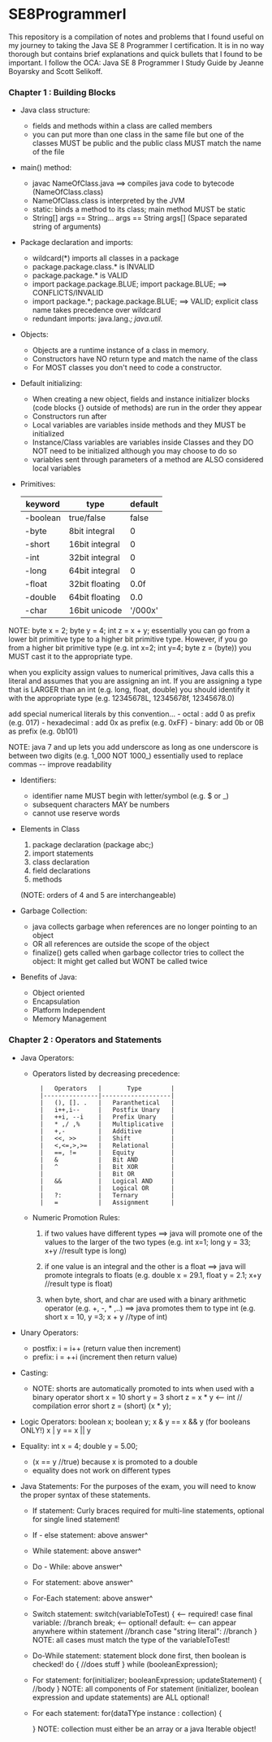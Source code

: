 # SE8ProgrammerI

This repository is a compilation of notes and problems that I found useful on my journey to taking the Java SE 8 Programmer I certification. It is in no way thorough but contains brief explanations and quick bullets that I found to be important. I follow the OCA: Java SE 8 Programmer I Study Guide by Jeanne Boyarsky and Scott Selikoff. 

### Chapter 1 : Building Blocks 
* Java class structure:
    - fields and methods within a class are called members
    - you can put more than one class in the same file but
    one of the classes MUST be public and the public class MUST match the name of the file

* main() method:
    - javac NameOfClass.java ==> compiles java code to bytecode (NameOfClass.class)
    - NameOfClass.class is interpreted by the JVM
    - static: binds a method to its class; main method MUST be static
    - String[] args == String... args == String args[] (Space separated string of arguments)

* Package declaration and imports:
    - wildcard(*) imports all classes in a package
    - package.package.class.* is INVALID
    - package.package.* is VALID
    - import package.package.BLUE; import package.BLUE; ==> CONFLICTS/INVALID
    - import package.*; package.package.BLUE; ==> VALID; explicit class name takes precedence over wildcard
    - redundant imports: java.lang.*; java.util.*

* Objects:
    - Objects are a runtime instance of a class in memory.
    - Constructors have NO return type and match the name of the class
    - For MOST classes you don't need to code a constructor.

* Default initializing:
    - When creating a new object, fields and instance initializer blocks
     (code blocks {} outside of methods) are run in the order they appear
    - Constructors run after
    - Local variables are variables inside methods and they MUST be initialized
    - Instance/Class variables are variables inside Classes and they DO NOT need to be initialized
        although you may choose to do so
    - variables sent through parameters of a method are ALSO considered local variables

* Primitives:

   | keyword    |        type        |       default    |
   | ---------- |   ---------------- |   -------------- |
   | -boolean   |    true/false      |         false    |
   | -byte      |    8bit integral   |         0        |
   | -short     |    16bit integral  |         0        |
   | -int       |    32bit integral  |         0        |  
   | -long      |    64bit integral  |         0        |
   | -float     |    32bit floating  |        0.0f      |   
   | -double    |    64bit floating  |        0.0       |
   | -char      |    16bit unicode   |       '/000x'    | 

NOTE: byte x = 2; byte y = 4; int z = x + y;
essentially you can go from a lower bit primitive type to a higher
bit primitive type. However, if you go from a higher bit primitive type
(e.g. int x=2; int y=4; byte z = (byte)) you MUST
cast it to the appropriate type.

when you explicity assign values to numerical primitives, Java calls this
a literal and assumes that you are assigning an int. If you are assigning a
type that is LARGER than an int (e.g. long, float, double) you should
identify it with the appropriate type (e.g. 12345678L, 12345678f, 12345678.0)

add special numerical literals by this convention...
    - octal : add 0 as prefix (e.g. 017)
    - hexadecimal : add 0x as prefix (e.g. 0xFF)
    - binary: add 0b or 0B as prefix (e.g. 0b101)

 NOTE: java 7 and up lets you add underscore as long as one underscore
 is between two digits (e.g. 1_000 NOT 1000_) essentially used to replace commas -- improve readability

* Identifiers:
    - identifier name MUST begin with letter/symbol (e.g. $ or _)
    - subsequent characters MAY be numbers
    - cannot use reserve words

* Elements in Class
    1. package declaration (package abc;)
    2. import statements
    3. class declaration
    4. field declarations
    5. methods

    (NOTE: orders of 4 and 5 are interchangeable)

* Garbage Collection:
    - java collects garbage when references are no longer pointing to an object
    - OR all references are outside the scope of the object
    - finalize() gets called when garbage collector tries to collect the object: It might get
    called but WONT be called twice

* Benefits of Java:
    - Object oriented
    - Encapsulation
    - Platform Independent
    - Memory Management
    
### Chapter 2 : Operators and Statements 

* Java Operators:
    - Operators listed by decreasing precedence: 
    
            |   Operators   |       Type        |
            |---------------|-------------------| 
            |   (), []. .   |   Paranthetical   |
            |   i++,i--     |   Postfix Unary   |
            |   ++i, --i    |   Prefix Unary    |
            |   * ,/ ,%     |   Multiplicative  |
            |   +,-         |   Additive        | 
            |   <<, >>      |   Shift           |
            |   <,<=,>,>=   |   Relational      |
            |   ==, !=      |   Equity          |
            |   &           |   Bit AND         |
            |   ^           |   Bit XOR         |
            |               |   Bit OR          |
            |   &&          |   Logical AND     |
            |               |   Logical OR      |
            |   ?:          |   Ternary         |
            |   =           |   Assignment      |

    - Numeric Promotion Rules:
        1. if two values have different types ==> java will promote one of the values
        to the larger of the two types
        (e.g. int x=1; long y = 33; x+y //result type is long)

        2. if one value is an integral and the other is a float ==> java will
        promote integrals to floats
        (e.g. double x = 29.1, float y = 2.1; x+y //result type is float)

        3. when byte, short, and char are used with a binary arithmetic operator (e.g. +, -, * ,..)
        ==> java promotes them to type int
        (e.g. short x = 10, y =3; x + y //type of int)

* Unary Operators:
    - postfix: i = i++ (return value then increment)
    - prefix: i = ++i (increment then return value)

* Casting:
    - NOTE: shorts are automatically promoted to ints when used with a binary operator
    short x = 10
    short y = 3
    short z = x * y <-- int // compilation error
    short z = (short) (x * y);

* Logic Operators:
    boolean x; boolean y;
    x & y == x && y (for booleans ONLY!)
    x | y == x || y

* Equality:
    int x = 4;
    double y = 5.00;
    - (x == y //true) because x is promoted to a double
    - equality does not work on different types

* Java Statements: For the purposes of the exam, you will need to know the proper syntax of these statements.
    -  If statement: Curly braces required for multi-line statements, optional for single lined statement!
    -  If - else statement: above answer^
    - While statement: above answer^
    - Do - While: above answer^
    - For statement: above answer^
    - For-Each statement: above answer^

    - Switch statement:
        switch(variableToTest) { <-- required!
            case final variable:
                //branch
                break; <-- optional!
            default: <-- can appear anywhere within statement
                //branch
            case "string literal":
                //branch
        }
        NOTE: all cases must match the type of the variableToTest!

    - Do-While statement: statement block done first, then boolean is checked!
        do {
            //does stuff
        } while (booleanExpression);

    - For statement:
        for(initializer; booleanExpression; updateStatement) {
            //body
        }
        NOTE: all components of For statement (initializer, boolean expression and update statements)
        are ALL optional!

    - For each statement:
        for(dataTYpe instance : collection) {

        }
        NOTE: collection must either be an array or a java Iterable object!


